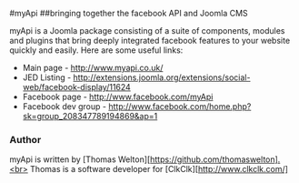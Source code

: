 #myApi
##bringing together the facebook API and Joomla CMS

myApi is a Joomla package consisting of a suite of components, modules and plugins that bring deeply integrated facebook features to your website quickly and easily.
Here are some useful links:

- Main page 	- http://www.myapi.co.uk/
- JED Listing 	- http://extensions.joomla.org/extensions/social-web/facebook-display/11624
- Facebook page - http://www.facebook.com/myApi
- Facebook dev group - http://www.facebook.com/home.php?sk=group_208347789194869&ap=1

### Author
myApi is written by [Thomas Welton][https://github.com/thomaswelton].<br>
Thomas is a software developer for [ClkClk][http://www.clkclk.com/] 
